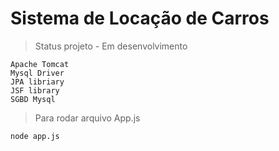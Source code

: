 <h1>Sistema de Locação de Carros</h1>

>Status projeto - Em desenvolvimento

````
Apache Tomcat
Mysql Driver
JPA libriary
JSF library
SGBD Mysql
````

>Para rodar arquivo App.js

````
node app.js
````
